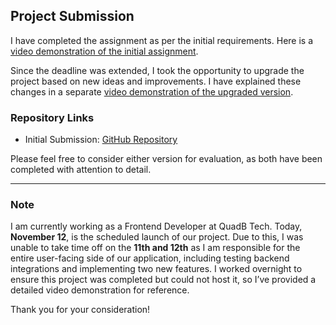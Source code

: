 ## Project Submission

I have completed the assignment as per the initial requirements. Here is a [video demonstration of the initial assignment](https://www.loom.com/share/221ec5fda9814a029e03b84ab2c101f9).

Since the deadline was extended, I took the opportunity to upgrade the project based on new ideas and improvements. I have explained these changes in a separate [video demonstration of the upgraded version](https://www.loom.com/share/d26ab33ae46f49219be9f87be772180d).

### Repository Links

- Initial Submission: [GitHub Repository](https://github.com/varma20mis7041/kalvium_project1)

Please feel free to consider either version for evaluation, as both have been completed with attention to detail.

---

### Note

I am currently working as a Frontend Developer at QuadB Tech. Today, **November 12**, is the scheduled launch of our project. Due to this, I was unable to take time off on the **11th and 12th** as I am responsible for the entire user-facing side of our application, including testing backend integrations and implementing two new features. I worked overnight to ensure this project was completed but could not host it, so I’ve provided a detailed video demonstration for reference.

Thank you for your consideration!
